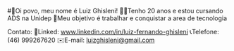 #👋Oi povo, meu nome é Luiz Ghisleni!
🧑‍🦰Tenho 20 anos e estou cursando ADS na Unidep
🤖Meu objetivo é trabalhar e conquistar a area de tecnologia

Contato:
💼Linked: www.linkedin.com/in/luiz-fernando-ghisleni
📞Telefone: (46) 999267620
✉️E-mail: luizghisleni@gmail.com
